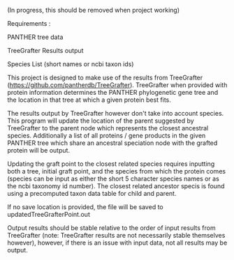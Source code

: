 (In progress, this should be removed when project working)

Requirements : 

PANTHER tree data

TreeGrafter Results output

Species List (short names or ncbi taxon ids)

This project is designed to make use of the results from TreeGrafter (https://github.com/pantherdb/TreeGrafter). TreeGrafter when provided with protein information determines the PANTHER phylogenetic gene tree and the location in that tree at which a given protein best fits. 

The results output by TreeGrafter however don't take into account species. This program will update the location of the parent suggested by TreeGrafter to the parent node which represents the closest ancestral species. Additionally a list of all proteins / gene products in the given PANTHER tree which share an ancestral speciation node with the grafted protein will be output. 

Updating the graft point to the closest related species requires inputting both a tree, initial graft point, and the species from which the protein comes (species can be input as either the short 5 character species names or as the ncbi taxonomy id number). The closest related ancestor specis is found using a precomputed taxon data table for child and parent. 

If no save location is provided, the file will be saved to updatedTreeGrafterPoint.out

Output results should be stable relative to the order of input results from TreeGrafter (note: TreeGrafter results are not necessarily stable themselves however), however, if there is an issue with input data, not all results may be output. 

